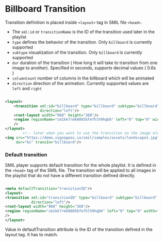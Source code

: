 # Billboard Transition

Transition definition is placed inside `<layout>` tag in SMIL file `<head>`.

- The `xml:id` or `transitionName` is the ID of the transition used later in the playlist
- `type` defines the behavior of the transition. Only `billboard` is currently supported
- `subtype` visualization of the transition. Only `billboard` is currently supported
- `dur` duration of the transition ( How long it will take to transition from one image to another). Specified in
  seconds, *supports* decimal values ( 0.6s )
- `columnCount` number of columns in the billboard which will be animated
- `direction` direction of the animation. Currently supported values are `left` and `right`

```xml

<layout>
    <transition xml:id="billboard" type="billboard" subtype="billboard" dur="1s" columnCount="50"
                direction="left"/>
    <root-layout width="960" height="360"/>
    <region regionName="cm1kk7rmk0005bfefhlh9hqb6" left="0" top="0" width="960" height="360" z-index="1"
    />
</layout>
        <!-- later when you want to use the transition on the image element -->
<img src="https://demo.signageos.io/smil/samples/assets/landscape1.jpg" region="main"
     dur="6s" transIn="billboard"/>
```

### Default transition

SMIL player supports default transition for the whole playlist. It is defined in the `<head>` tag of the SMIL file.
The transition will be applied to all images in the playlist that do not have a different transition defined directly.

```xml

<meta defaultTransition="transitionID"/>
<layout>
<transition xml:id="transitionID" type="billboard" subtype="billboard" dur="1s" columnCount="50"
            direction="left"/>
<root-layout width="960" height="360"/>
<region regionName="cm1kk7rmk0005bfefhlh9hqb6" left="0" top="0" width="960" height="360" z-index="1"
/>
</layout>

```

Value in defaultTransition attribute is the ID of the transition defined in the layout tag. It has to match.
